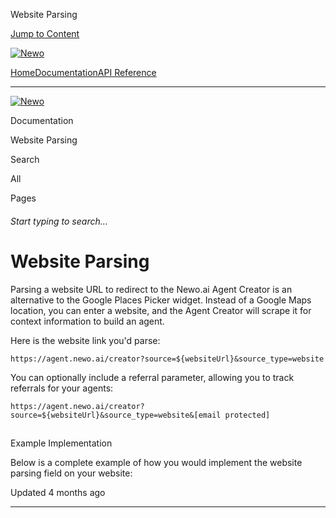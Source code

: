 Website Parsing

[Jump to Content](#content)

[![Newo](https://files.readme.io/895bdeef8322f081f6d0f4507a17e414930dfddfddf1de452f458dc00698ca84-small-svgviewer-png-output_9.png)](/)

[Home](/)[Documentation](index.md)[API Reference](/reference)

* * *

[![Newo](https://files.readme.io/895bdeef8322f081f6d0f4507a17e414930dfddfddf1de452f458dc00698ca84-small-svgviewer-png-output_9.png)](/)

Documentation

Website Parsing

Search

All

Pages

###### Start typing to search…

# Website Parsing

Parsing a website URL to redirect to the Newo.ai Agent Creator is an alternative to the Google Places Picker widget. Instead of a Google Maps location, you can enter a website, and the Agent Creator will scrape it for context information to build an agent.

Here is the website link you'd parse:

```
https://agent.newo.ai/creator?source=${websiteUrl}&source_type=website
```

You can optionally include a referral parameter, allowing you to track referrals for your agents:

```
https://agent.newo.ai/creator?source=${websiteUrl}&source_type=website&[email protected]
```

## 

Example Implementation

[](#example-implementation)

Below is a complete example of how you would implement the website parsing field on your website:

Updated 4 months ago

* * *
